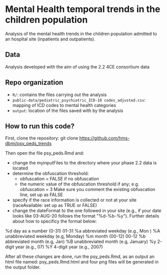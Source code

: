 # Mental Health temporal trends in the children population
Analysis of the mental health trends in the children population admitted to an hospital site (inpatients and outpatients).

## Data
Analysis developed with the aim of using the 2.2 4CE consortium data

## Repo organization
- `R/`: contains the files carrying out the analysis
- `public-data/pediatric_psychiatric_ICD-10 codes_adjusted.csv`: mapping of ICD codes to mental health categories
- `output`: location of the files saved with by the analysis 

## How to run this code?
First, clone the repository: git clone https://github.com/hms-dbmi/psy_peds_trends

Then open the file psy_peds.Rmd and:
- change the myinputFiles to the directory where your phase 2.2 data is located
- determine the obfuscation threshold: 
    - obfuscation = FALSE if no obfuscation
    - the numeric value of the obfuscation threshold if any; e.g. obfuscation = 3
    Make sure you comment the existing obfuscation line, set up as FALSE
- specify if the race information is collected or not at your site (raceAvailable: set up as TRUE or FALSE)
- change the dateFormat to the one followed in your site (e.g., if your date looks like 03-AUG-20 follows the format "%d-%b-%y"). Further details about how to specificy the format below:

%d day as a number (0-31)	01-31
%a abbreviated weekday (e.g., Mon )
%A unabbreviated weekday (e.g, Monday)
%m	month (00-12)	00-12
%b abbreviated month (e.g, Jan)
%B unabbreviated month (e.g, January)
%y 2-digit year (e.g., 07)
%Y 4-digit year (e.g., 2007)


After all these changes are done, run the psy_peds.Rmd, as an output an html file named: psy_peds.Rmd.html and four png files will be generated in the output folder. 
